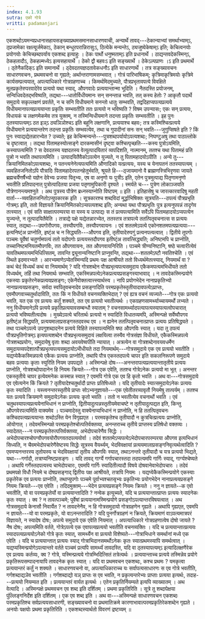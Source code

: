 ```yaml
---
index: 4.1.93
sutra: एको गोत्रे
vritti: padamanjari
---
```


 एकशब्दोऽयमन्यप्रधानासहायसङ्ख्याप्रथमसमानसाधारणवाची, अन्यार्थे तावद्---ठेकान्याभ्यां समर्थाभ्याम्ऽ, ठ्प्रजामेका रक्षत्यूर्जमेकाऽ, ठेकान् बन्धुरपरान्निरासुःऽ, ठित्येके मन्यन्तेऽ, ठ्यजुष्येकेषाम्ऽ इति; केचित्वनयोः प्रयोगयोः केचिच्छब्दपर्याय एकशब्द इत्याहुः । ठेकः पार्थो धनुष्मताम्ऽ इति प्रधानार्थे । ठाद्यन्तवदेकस्मिन्ऽ, ठेकहलादौऽ, ठेकहल्मध्येऽ इत्यसहायार्थे । ठेको द्वौ बहवःऽ इति सङ्ख्यार्थे । ठेकेऽल्पप्राणः ।ऽ इति प्रथमार्थे । ठ्तेनैकदिक्ऽ इति समानार्थे । ठ्देवदतयज्ञदतावेकधनौऽ इति साधारणार्थे । तत्र सङ्ख्यावचनः साधारणवचनः, प्रथमवचनो वा गृह्यते; अर्थान्तराणामसम्भवात् । गोत्रं पारिभाषिकम्; कृत्रिमाकृत्रिमयोः कृत्रिमे कार्यसम्प्रत्ययात्, अपत्याधिकारे गोत्रग्रहणाच्च । किमर्थमिदमुच्यते, पौत्रप्रभृतावपत्ये विवक्षिते मूलप्रकृतेरुपरवादेरेव प्रत्ययो यथा स्याद्, औपगवादेः प्रत्ययान्तान्मा भूदिति । नैतदस्ति प्रयोजनम्, सन्विधिवदेतद्भविष्यति, तद्यथा---धातोर्विधीयमानः सन् सनन्तान्न भवति, तत् कस्य हेतोः ? आकृतौ पदार्थे समुदाये सकृल्लक्षणं प्रवर्तते, न च सनि विधीयमाने सनन्तो धातुः सम्भवति, तद्वदिहाप्यपत्यप्रत्यये विधीयमानापत्यप्रत्ययान्ता प्रकृतिः सम्भवतीति ततः प्रत्ययो न भविष्यति ? विषम उपन्यासः; एकः सन् प्रत्ययः, विधायकं च लक्षणमेकमेव तत्र युक्तम्, न तस्मिन्विधीयमाने तदन्ता प्रकृतिः सम्भवतीति । इह पुनः ठ्तस्यापत्यम्ऽ ठत इञ्ऽ ठ्यञिञोश्चऽ इति बहूनि लक्षणानि, प्रत्ययाश्च बहवः; तत्र कस्मिश्चित्प्रत्यये विधीयमाने प्रत्ययान्तरेण तदन्ता प्रकृतिः सम्भवत्येव, तथा च गुपादीनां सनः सन् भवति---जुगुप्सिषते इति ? किं पुनः स्याद्यद्येतन्नारभ्येत ? उच्यते; इह केचिन्मन्यन्ते---पुत्रशब्दपर्यायोऽपत्यशब्दः; निघण्टुअषु तथा पाठाल्लोके च दृष्टत्वात् । तद्यथा पितामहस्योत्सङ्गे दारकमासीनं दृष्ट्वा कश्चित्पृच्छति---कस्य पुत्रोऽयमिति, कस्यापत्यमिति ? स देवदतस्य यज्ञदतस्य वेत्युत्पादयितारं व्यपदिशति, नात्मानम्, ततश्च यथा पितामहं प्रति पुत्त्रो न भवति तथापत्यमिति । उत्पादयितैवैकोऽपत्येन युज्यते, न तु पितामहादयोऽपीति । अन्ये तु---क्रियानिमितकोऽपत्यशब्दः, न पतन्त्यनेनेत्यपत्यमिति औणादिको यत्प्रत्ययः, यस्य च येनापतनं ततस्यापत्यम् । व्यवहितजनितोऽपि पौत्रादिः पितामहादेरपतनहेतुर्भवति, श्रूयते हि---ठ्जायमानो वै ब्राह्मणस्त्रिभिरृणवा जायते ब्रह्मचर्येणर्षैभ्यो यज्ञेन देवेभ्यः प्रजया पितृभ्यः, एष वा अनृणो यः पुत्रीऽ इति, एतेन पुत्रमुत्पाद्य पितृणामनृणो भवतीति प्रतिपादनात् पुत्रोत्पादितया प्रजया पतृणामुपिकारी दृश्यते । स्मर्यते च--- पुत्रेण लोकाञ्जयति पौत्रेणानन्त्यमश्नुते । अथ पुत्रस्य पौत्रेण ब्रध्नस्याप्नोति विष्टपम् ॥ इति । इतिहासेषु च जारत्कारवादिषु महती वार्ता---व्यवहितजनितोऽप्युपकारक इति । सूत्रकारश्च शब्दविदां मूर्द्धाभिषिक्तः सूत्रयति---ठपत्यं पौत्रप्रभृति गोत्रम्ऽ इति, ततो विज्ञायते क्रियानिमितकोऽप्यपत्यशब्द इति; अन्यथा यथा पौत्रप्रभृतिः पुत्र इत्यनुपपन्नं तादृगेव तत्स्यात् । एवं सति साक्षात्परम्परया वा यस्य य उत्पाद्यः स तं प्रत्यपत्यामिति सर्वेऽपि पितामहादयोऽप्यपत्येन युज्यन्ते, न तूत्पादयितैवेति । तत्राद्ये पक्षे यद्येतन्नारभ्येत, ततस्तत्र तत्रापत्ये ततत्पितृवचनात्स स प्रत्ययः स्यात्, तद्यथा---उपगोरौपगवः, तस्यौपगविः, तस्यौपगवायनः । एवं शततमेऽपत्ये एकोनशतमपत्यप्रत्ययाः---इत्यनिष्ट्ंअ प्राप्नोति, इष्ट्ंअ च न सिद्ध्यति---औपगव इति, तृतीयादेरुपगुं प्रत्यनपत्यत्वात् । द्वितीये तूपगोः पञ्चमः पूर्वेषां चतुर्णामपत्यं ततो यदोपगोः प्रत्ययस्तदौपगव इतीष्ट्ंअ तावत्सिद्ध्यति; अनिष्टमपि च प्राप्नोति, तच्चानिष्टमनियतमौपगविः, तत औपगवायनः, तत औपगवायनिरिति । पञ्चमे त्रीण्यनिष्टानि, षष्ठे चत्वारीत्येवं यावतिथमपत्यमभिधित्सितम्, तावन्ति द्व्यूनान्यनिष्टानि प्राप्नुवन्ति, तद्यथा---शततमेऽष्टौ नवतिश्चेति । एवं स्थिते इदमारभ्यते । आरभ्यमाणेऽप्येतस्मिन्यदि प्रथमः पक्ष आश्रीयते ततो विध्यर्थमेतत्स्याद्, नियमार्थं वा ? कथं चेदं विध्यर्थं कथं वा नियमार्थम् ? यदि गोत्रशब्देन पौत्रप्रभृत्यपत्यसमुदाय एकैकमपत्यमभिधीयते ततो विध्यर्थम्, तर्हि तथा नियमार्थः सम्भवति, एकस्मिन्नपत्येऽनेकप्रत्ययप्रसङ्गस्याभावाद् । न तावदेकस्मिन्प्रयोगे एकस्याः प्रकृतेरनेकप्रत्ययप्रसङ्गः; एकेनैवोक्तत्वात्त्स्यार्थस्य । नापि प्रयोगभेदेन नानाप्रकृतिभ्यो नानाप्रत्ययप्रसङ्गः, सर्वदा स्वपितृवचनादेव प्रसङ्गादिति परमप्रकृतेस्तृतीयादावपत्येऽप्राप्तः, एवमौपगवाच्चतुर्थादाविति, ततः किं न विधीयते वचनव्यक्तिभेदात् ? एवं ह्यत्र वचनं व्यज्यते---गोत्र एकः प्रत्ययो भवति, यत एक एव प्रत्ययः कर्तुं शक्यते, तत एव प्रत्ययो भवतीत्यर्थः । एकग्रहणसामर्थ्याच्चायमर्थो लभ्यते । ननु विधीयमानेऽपि प्रत्यये प्रकृतिप्रत्ययावसम्बन्धौ स्याताम् ? वचनसामर्थ्यादपत्यापत्यस्यापत्यत्वोपचारात् प्रत्ययो भविष्यतीत्यदोषः । मुख्येऽपत्ये चरितार्थः प्रत्ययो न स्यादिति विधातव्यमपि, अस्मिन्पक्षे सर्वेष्वौपगव इतीष्ट्ंअ सिद्ध्यति, प्रत्ययमालाप्रसङ्गस्तदवस्थ एव । न ह्यनेन ततत्पितृवचनात्प्राप्तः प्रत्ययः प्रतिषिद्ध्यते । तथा पञ्चमेऽपत्ये उपगुशब्दादनेन प्रत्यये विहिते तस्यापत्यमिति षष्ठ औपगविः स्यात् । यदा तु ठपत्यं पौत्रप्रभृतिगोत्रम्ऽ इत्यपत्यशब्देन पौत्रप्रभृत्यसमुदायं लक्षयित्वा तस्यैव गोत्रसंज्ञा विधीयते, एकैकस्मिन्नपत्ये गोत्रशब्दप्रयोगः, समुदायेषु वृताः शब्दा अवयवेष्वपीति न्यायात् । अत्रत्येन वा गोत्रशब्देनावयवधर्मेण समुदायव्यपदेशात्पौत्रप्रभृत्यपत्यसमुदायोऽभीधीयते तदा नियमार्थम्---गोत्रसमुदाये एक एव प्रत्ययो भवतीति । यद्यप्येकैकस्मिन्नपत्ये एकैकः प्रत्ययः प्राप्नोति, तथापि पौत्र एकस्तदपत्ये चापर इति सकलनिरूपणे समुदाये बहवः प्रत्ययाः कृताः स्युरिति नियम उपपद्यते । अस्मिन्पक्षे दोषः---अनन्तरापत्यप्रत्ययान्तातृतीये प्रत्ययः प्राप्नोति, गोत्रशब्दोपादानेन हि नियमः क्रियते---गोत्र एक एवेति, ततश्च गोत्रेऽनेकः प्रत्ययो मा भूत् । अनन्तर एकस्तृतीये चापर इत्येवमनेकः कस्मान्न स्यात् ? एवमपि गोत्रे एक एव हि कृतो भवति । अथ वा---गोत्रसमुदाये एव एवेत्यनेन किं क्रियते ? तृतीयादेश्चतुर्थादौ प्राप्तः प्रतिषिध्यते । यदि तृतीयादेः स्यात्समुदायेऽनेकः प्रत्ययः कृतः स्यादिति । यस्त्वनन्तरस्तृतीये प्राप्तः सोऽभ्यनुज्ञायते---एक एवेतीतरव्यावृतौ नियमेषु तात्पर्यम् । ततश्च यतः प्रत्यये क्रियमाणे समुदायेऽनेकः प्रत्ययः कृतो भवति । ततो न भवतीत्येव वचनार्थो भवति । एवं चतुथस्यापत्यप्रत्ययेनाभिधानं न प्राप्नोति, द्वितीयादुत्पन्नस्तृतीयमेवाचष्टे न तृतीयादुत्पद्यत इति, किन्तु औपगवेरपत्यमिति वाक्यमेव । पञ्चमादेस्तु वाक्येनाप्यभिधानं न प्राप्नोति, न हि ततत्पितृवचनः कश्चिदपत्यप्रत्ययान्तः शब्दोऽस्ति येन विगृह्यएत । परमवकृतेश्च तृतीयादौ न कुत्रचित्प्रत्ययः प्राप्नोति, ओयोगात् । तदेवमस्मिन्पक्षे परमप्रकृतेश्चोत्पतिर्वक्तव्या, अनन्तराच्च तृतीये प्राप्तस्य प्रतिषेधो वक्तव्यः । स्यादेतत्---न परमप्रकृतेरुत्पत्तिर्वक्तव्या, अभेदोपचारेणैव सिद्धेः । अभेदोपचारश्चोपग्वौपगवयोरौपगवतदपत्ययोर्वा । तदेवं शततमेऽप्यपत्येऽभेदोपचारपरम्परया औपगव इत्यभिधानं सिध्यति, न चैवमभेदोपचारेणैवेष्टस्य सिद्धेः सूत्रस्य वैयर्थ्यम्, भेदविवक्षायां प्रत्ययमालाप्रसङ्गनिवृत्यर्थत्वादिति ? एवमप्यनन्तरस्य तृतोयस्य च भेदविवक्षायां तृतीय औपगविः स्यात्, तथाऽनन्तरे तृतीयादौ च यत्र प्रत्ययो भिद्यते, यथा---गर्गादौ, तत्राप्यनिष्टप्रसङ्गः । यदि तावद् गार्ग्ये गर्गापचारस्तदा तदपत्यमपि गार्गिः स्याद्, गार्ग्यश्चेष्यते । अथापि गर्गेस्तदपत्यस्य चाभेदोपचारः, एवमपि गार्गिः स्यादितीत्यादौ विषये दोषवानेवाभेदोपचारः । तदेवं प्रथमपक्षे विधौ नियमे च दोषप्रसङ्गाद् द्वितीयः पक्ष आश्रीयते, तत्रापि नियमः । यद्यप्येकैकस्मिन्प्रयोगे एकस्याः प्रकृतेरेक एव प्रत्ययः प्राप्नोति, तथाप्युपगोः पञ्चमे पूर्वाभ्यश्चतसृभ्यः प्रकृतिभ्यः प्रयोगभेदेन नानाप्रत्ययप्रसङ्गे नियमः क्रियते---एव एवेति । तदिदमुक्तम्---भेदेन प्रत्ययप्रसङ्गे नियमः क्रियते । ननु न ज्ञायते--क एवो भवतीति, यो वा परमप्रकृतेर्यो वा प्रत्ययान्तादिति ? नन्वेक इत्युच्यते, यदि च प्रत्ययान्तात्प्राप्तः प्रत्ययः स्यादनेकः कृतः स्यात् । क्व ? न तावत्पञ्चमे; पूर्वेषां प्रत्ययानामस्मिन्प्रयोगे प्रसङ्गोऽपत्यान्तरविषयत्वात् । अथ गोत्रसमुदाये केनासौ निवार्येत ? न तावदनेनैव, न हि गोत्रसमुदायो गोत्रग्रहणेन गृह्यते । अथापि गृह्यएत, एवमपि न ज्ञायते---यो वा परमप्रकृतेः, यो वाऽनन्तरादिति ? यदि पुनर्गोत्रग्रहणं न क्रियते, क्रियमाणं वाऽपत्यमात्रपरं विज्ञायते, न स्यादेष दोषः; अपत्ये समुदाये एक एवेति नियमात् । अपत्याधिकारे गोत्रग्रहणात्वेष दोषो जायते ? नैष दोषः; अपत्यमिति वर्तते, गोत्रेऽपत्ये एक एवापत्यप्रत्ययो भवतीति वचनव्यक्तिः । यदि च प्रत्ययान्तात्प्रत्ययः स्यादपत्यप्रत्ययोऽनेको गोत्रे कृतः स्यात्, सामर्थ्येन वा प्रत्ययो विशेष्यते---गोत्राभिधाने समर्थानां मध्ये एक एवेति । यदि च प्रत्ययान्तात् प्रत्ययः स्याद् गोत्राभिदानसमर्थोऽनेकः कृतः स्यात्प्रथमस्यापि समर्थत्वात् । यद्यप्यस्मिन्प्रयोगेऽपत्यान्तरे वर्तते पञ्चमं प्रत्यपि सामर्थ्यं तावदस्ति, यदि वा ठ्तस्यापत्यम्ऽ इत्यादिलक्षणैरेक एव प्रत्ययः कर्तव्यः, क्व ? गोत्रे, यस्मिन्प्रत्यये गोत्रम्भिदित्सितं तत्रेत्यर्थः । प्रत्ययान्ताच्च प्रत्यये तस्मिन्नेव प्रयोगे प्रकृतिरूपसम्पादनायापि तावदनेक कृतः स्यात् । यदि वा प्रथमवचन एकशब्दः, कश्च प्रथमः ? यमकृत्वा प्रत्ययान्तरं कर्तुं न शक्यते । साधारणवचनो वा, अपत्याधिकाराच्च यः सर्वापत्यसाधारणः स एव गोत्रे भवतीति, गर्गशब्दाद्यञेव भवतीति । गर्गशब्दाद्यो यञ् प्राप्तः स एव भवति, न प्रकृत्यन्तरेभ्यः प्राप्ताः प्रत्यया इत्यर्थः, तदाह---प्रत्ययो नियम्यत इति । प्रत्ययान्तरं वार्यत इत्यर्थः । एतेन प्रकृतिर्नियम्यते इत्यपि व्याख्यातम् । अथ वेत्यादि । अस्मिन्पक्षे प्रथमवचन एव शब्द इति दर्शितम् । प्रथमा प्रकृतिरिति । सूत्रे तु शब्दापेक्षया पुंल्लिङ्गनिर्देश इति दर्शितम् । एक एव शब्द इति । अथ वा---अस्मिन्पक्षे साधारणवचन एकशब्दः परमप्रकृतिश्च सर्वप्रत्ययसाधारणी, सङ्ख्यावचनो वा प्रथमातिक्रमे कारणाभावात्परमप्रकृतिरेकशब्देन गृह्यते । अनयोः पक्षयोः प्रथमा प्रकृतिरिति । एकशब्दस्यार्थतो विवरणं द्रष्टव्यम् ॥